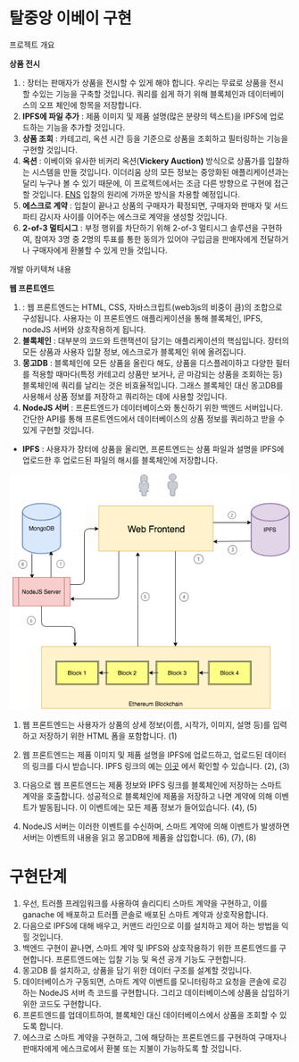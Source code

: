 # 탈중앙 이베이 구현

프로젝트 개요

**상품 전시**

1. : 장터는 판매자가 상품을 전시할 수 있게 해야 합니다. 우리는 무료로 상품을 전시할 수있는 기능을 구축할 것입니다. 쿼리를 쉽게 하기 위해 블록체인과 데이터베이스의 오프 체인에 항목을 저장합니다.
2. **IPFS에 파일 추가**
   : 제품 이미지 및 제품 설명\(많은 분량의 텍스트\)을 IPFS에 업로드하는 기능을 추가할 것입니다.
3. **상품 조회**
   : 카테고리, 옥션 시간 등을 기준으로 상품을 조회하고 필터링하는 기능을 구현할 것입니다.
4. **옥션**
   : 이베이와 유사한 비커리 옥션\(**Vickery Auction\)**
    방식으로 상품가를 입찰하는 시스템을 만들 것입니다. 이더리움 상의 모든 정보는 중앙화된 애플리케이션과는 달리 누구나 볼 수 있기 때문에, 이 프로젝트에서는 조금 다른 방향으로 구현에 접근할 것입니다. [ENS](https://ens.domains/) 입찰의 원리에 가까운 방식을 차용할 예정입니다.
5. **에스크로 계약**
   : 입찰이 끝나고 상품의 구매자가 확정되면, 구매자와 판매자 및 서드파티 감시자 사이를 이어주는 에스크로 계약을 생성할 것입니다.
6. **2-of-3 멀티시그**
   : 부정 행위를 차단하기 위해 2-of-3 멀티시그 솔루션을 구현하여, 참여자 3명 중 2명의 투표를 통한 동의가 있어야 구입금을 판매자에게 전달하거나 구매자에게 환불할 수 있게 만들 것입니다.

개발 아키텍쳐 내용

**웹 프론트엔드**

1. : 웹 프론트엔드는 HTML, CSS, 자바스크립트\(web3js의 비중이 큼\)의 조합으로 구성됩니다. 사용자는 이 프론트엔드 애플리케이션을 통해 블록체인, IPFS, nodeJS 서버와 상호작용하게 됩니다.
2. **블록체인**
   : 대부분의 코드와 트랜잭션이 담기는 애플리케이션의 핵심입니다. 장터의 모든 상품과 사용자 입찰 정보, 에스크로가 블록체인 위에 올려집니다.
3. **몽고DB**
   : 블록체인에 모든 상품을 올린다 해도, 상품을 디스플레이하고 다양한 필터를 적용할 때마다\(특정 카테고리 상품만 보거나, 곧 마감되는 상품을 조회하는 등\) 블록체인에 쿼리를 날리는 것은 비효율적입니다. 그래스 블록체인 대신 몽고DB를 사용해서 상품 정보를 저장하고 쿼리하는 데에 사용할 것입니다.
4. **NodeJS 서버**
   : 프론트엔드가 데이터베이스와 통신하기 위한 백엔드 서버입니다. 간단한 API를 통해 프론트엔드에서 데이터베이스의 상품 정보를 쿼리하고 받을 수 있게 구현할 것입니다.

* **IPFS**
  : 사용자가 장터에 상품을 올리면, 프론트엔드는 상품 파일과 설명을 IPFS에 업로드한 후 업로드된 파일의 해시를 블록체인에 저장합니다.

![](/assets/zastrin3-1.png)

1. 웹 프론트엔드는 사용자가 상품의 상세 정보\(이름, 시작가, 이미지, 설명 등\)를 입력하고 저장하기 위한 HTML 폼을 포함합니다. \(1\)

2. 웹 프론트엔드는 제품 이미지 및 제품 설명을 IPFS에 업로드하고, 업로드된 데이터의 링크를 다시 받습니다. IPFS 링크의 예는 
   [이곳](https://ipfs.io/ipfs/QmaWR99orw8oE5N64SK7iF1pKQtP33xFdULgmZgq2qQAGZ)
   에서 확인할 수 있습니다. \(2\), \(3\)
3. 다음으로 웹 프론트엔드는 제품 정보와 IPFS 링크를 블록체인에 저장하는 스마트 계약을 호출합니다. 성공적으로 블록체인에 제품을 저장하고 나면 계약에 의해 이벤트가 발동됩니다. 이 이벤트에는 모든 제품 정보가 들어있습니다. \(4\), \(5\)
4. NodeJS 서버는 이러한 이벤트를 수신하며, 스마트 계약에 의해 이벤트가 발생하면 서버는 이벤트의 내용을 읽고 몽고DB에 제품을 삽입합니다. \(6\), \(7\), \(8\)

# 구현단계

1. 우선, 트러플 프레임워크를 사용하여 솔리디티 스마트 계약을 구현하고, 이를 ganache 에 배포하고 트러플 콘솔로 배포된 스마트 계약과 상호작용합니다.
2. 다음으로 IPFS에 대해 배우고, 커맨드 라인으로 이를 설치하고 제어 하는 방법을 익힐 것입니다.
3. 백엔드 구현이 끝나면, 스마트 계약 및 IPFS와 상호작용하기 위한 프론트엔드를 구현합니다. 프론트엔드에는 입찰 기능 및 옥션 공개 기능도 구현합니다.
4. 몽고DB 를 설치하고, 상품을 담기 위한 데이터 구조를 설계할 것입니다. 
5. 데이터베이스가 구동되면, 스마트 계약 이벤트를 모니터링하고 요청을 콘솔에 로깅하는 NodeJS 서버 측 코드를 구현합니다. 그리고 데이터베이스에 상품을 삽입하기 위한 코드도 구현합니다. 
6. 프론트엔드를 업데이트하여, 블록체인 대신 데이터베이스에서 상품을 조회할 수 있도록 합니다. 
7. 에스크로 스마트 계약을 구현하고, 그에 해당하는 프론트엔드를 구현하여 구매자나 판매자에게 에스크로에서 환불 또는 지불이 가능하도록 할 것입니다. 



